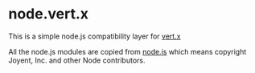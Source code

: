 # node.vert.x

This is a simple node.js compatibility layer for [vert.x](vertx.io)

All the node.js modules are copied from [node.js](https://github.com/joyent/node) which means copyright Joyent, Inc. and other Node contributors.
